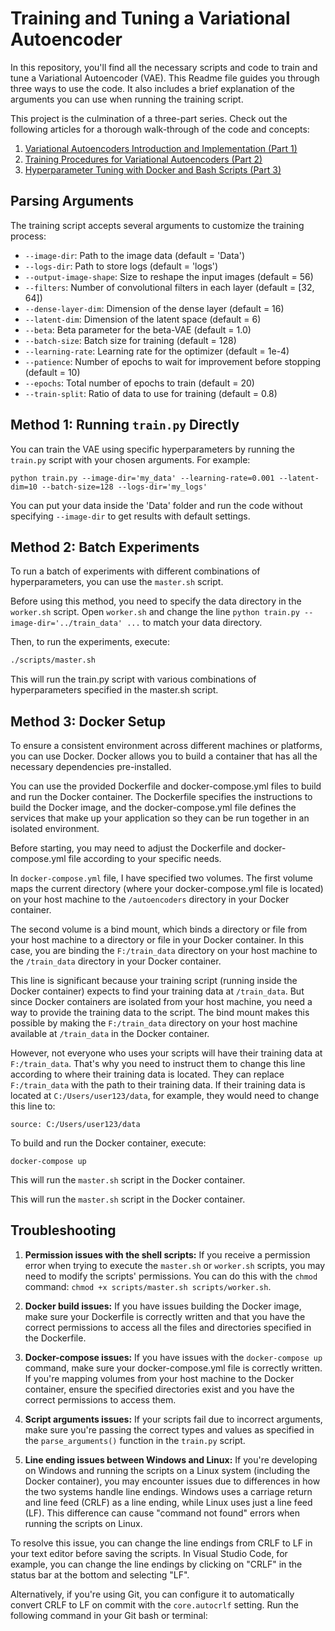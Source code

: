 # Training and Tuning a Variational Autoencoder

In this repository, you'll find all the necessary scripts and code to train and tune a Variational Autoencoder (VAE). This Readme file guides you through three ways to use the code. It also includes a brief explanation of the arguments you can use when running the training script.

This project is the culmination of a three-part series. Check out the following articles for a thorough walk-through of the code and concepts:

1. [Variational Autoencoders Introduction and Implementation (Part 1)](https://asokraju.medium.com/part-1-variational-autoencoders-introduction-and-implementation-1ceb47a75cb5)
2. [Training Procedures for Variational Autoencoders (Part 2)](https://asokraju.medium.com/variational-autoencoders-training-procedures-part-2-203f760a9315)
3. [Hyperparameter Tuning with Docker and Bash Scripts (Part 3)](https://asokraju.medium.com/variational-autoencoders-hyperparameter-tuning-with-docker-and-bash-scripts-part-3-51ce05b92df7)

## Parsing Arguments

The training script accepts several arguments to customize the training process:

- `--image-dir`: Path to the image data (default = 'Data')
- `--logs-dir`: Path to store logs (default = 'logs')
- `--output-image-shape`: Size to reshape the input images (default = 56)
- `--filters`: Number of convolutional filters in each layer (default = [32, 64])
- `--dense-layer-dim`: Dimension of the dense layer (default = 16)
- `--latent-dim`: Dimension of the latent space (default = 6)
- `--beta`: Beta parameter for the beta-VAE (default = 1.0)
- `--batch-size`: Batch size for training (default = 128)
- `--learning-rate`: Learning rate for the optimizer (default = 1e-4)
- `--patience`: Number of epochs to wait for improvement before stopping (default = 10)
- `--epochs`: Total number of epochs to train (default = 20)
- `--train-split`: Ratio of data to use for training (default = 0.8)

## Method 1: Running `train.py` Directly

You can train the VAE using specific hyperparameters by running the `train.py` script with your chosen arguments. For example:

```
python train.py --image-dir='my_data' --learning-rate=0.001 --latent-dim=10 --batch-size=128 --logs-dir='my_logs'
```

You can put your data inside the 'Data' folder and run the code without specifying `--image-dir` to get results with default settings.

## Method 2: Batch Experiments

To run a batch of experiments with different combinations of hyperparameters, you can use the `master.sh` script.

Before using this method, you need to specify the data directory in the `worker.sh` script. Open `worker.sh` and change the line `python train.py --image-dir='../train_data' ...` to match your data directory.

Then, to run the experiments, execute:

```bash
./scripts/master.sh
```
This will run the train.py script with various combinations of hyperparameters specified in the master.sh script.

## Method 3: Docker Setup

To ensure a consistent environment across different machines or platforms, you can use Docker. Docker allows you to build a container that has all the necessary dependencies pre-installed.

You can use the provided Dockerfile and docker-compose.yml files to build and run the Docker container. The Dockerfile specifies the instructions to build the Docker image, and the docker-compose.yml file defines the services that make up your application so they can be run together in an isolated environment.

Before starting, you may need to adjust the Dockerfile and docker-compose.yml file according to your specific needs.

In `docker-compose.yml` file, I have specified two volumes. The first volume maps the current directory (where your docker-compose.yml file is located) on your host machine to the `/autoencoders` directory in your Docker container.

The second volume is a bind mount, which binds a directory or file from your host machine to a directory or file in your Docker container. In this case, you are binding the `F:/train_data` directory on your host machine to the `/train_data` directory in your Docker container.

This line is significant because your training script (running inside the Docker container) expects to find your training data at `/train_data`. But since Docker containers are isolated from your host machine, you need a way to provide the training data to the script. The bind mount makes this possible by making the `F:/train_data` directory on your host machine available at `/train_data` in the Docker container.

However, not everyone who uses your scripts will have their training data at `F:/train_data`. That's why you need to instruct them to change this line according to where their training data is located. They can replace `F:/train_data` with the path to their training data. If their training data is located at `C:/Users/user123/data`, for example, they would need to change this line to:

```
source: C:/Users/user123/data
```

To build and run the Docker container, execute:
```
docker-compose up
```
This will run the `master.sh` script in the Docker container.

This will run the `master.sh` script in the Docker container.

## Troubleshooting

1. **Permission issues with the shell scripts:** If you receive a permission error when trying to execute the `master.sh` or `worker.sh` scripts, you may need to modify the scripts' permissions. You can do this with the `chmod` command: `chmod +x scripts/master.sh scripts/worker.sh`.

2. **Docker build issues:** If you have issues building the Docker image, make sure your Dockerfile is correctly written and that you have the correct permissions to access all the files and directories specified in the Dockerfile.

3. **Docker-compose issues:** If you have issues with the `docker-compose up` command, make sure your docker-compose.yml file is correctly written. If you're mapping volumes from your host machine to the Docker container, ensure the specified directories exist and you have the correct permissions to access them.

4. **Script arguments issues:** If your scripts fail due to incorrect arguments, make sure you're passing the correct types and values as specified in the `parse_arguments()` function in the `train.py` script.

5. **Line ending issues between Windows and Linux:** If you're developing on Windows and running the scripts on a Linux system (including the Docker container), you may encounter issues due to differences in how the two systems handle line endings. Windows uses a carriage return and line feed (CRLF) as a line ending, while Linux uses just a line feed (LF). This difference can cause "command not found" errors when running the scripts on Linux.

To resolve this issue, you can change the line endings from CRLF to LF in your text editor before saving the scripts. In Visual Studio Code, for example, you can change the line endings by clicking on "CRLF" in the status bar at the bottom and selecting "LF".

Alternatively, if you're using Git, you can configure it to automatically convert CRLF to LF on commit with the `core.autocrlf` setting. Run the following command in your Git bash or terminal:
